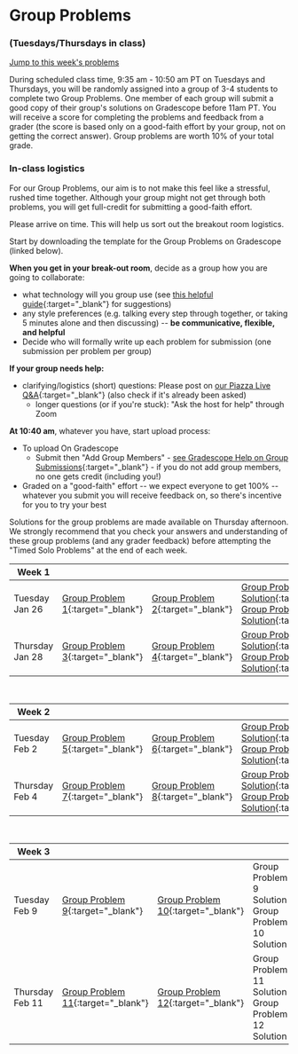 # Group Problems
### (Tuesdays/Thursdays in class)

[Jump to this week's problems](#bottom)

During scheduled class time, 9:35 am - 10:50 am PT on Tuesdays and Thursdays, you will be randomly assigned into a group of 3-4 students to complete two Group Problems. One member of each group will submit a good copy of their group's solutions on Gradescope before 11am PT. You will receive a score for completing the problems and feedback from a grader (the score is based only on a good-faith effort by your group, not on getting the correct answer).  Group problems are worth 10% of your total grade. 

### In-class logistics

For our Group Problems, our aim is to not make this feel like a stressful, rushed time together. Although your group might not get through both problems, you will get full-credit for submitting a good-faith effort. 

Please arrive on time. This will help us sort out the breakout room logistics. 

Start by downloading the template for the Group Problems on Gradescope (linked below). 

**When you get in your break-out room**, decide as a group how you are going to collaborate:

-  what technology will you group use (see [this helpful guide](ways-to-collaborate-on-group-problems){:target="_blank"} for suggestions) 
-  any style preferences (e.g. talking every step through together, or taking 5 minutes alone and then discussing) -- **be communicative, flexible, and helpful** 
- Decide who will formally write up each problem for submission (one submission per problem per group)
    
**If your group needs help:**
- clarifying/logistics (short) questions: Please post on [our Piazza Live Q&A](https://piazza.com/hmc/spring2021/phys24){:target="_blank"} (also check if it's already been asked)
    - longer questions (or if you're stuck): "Ask the host for help" through Zoom

**At 10:40 am**, whatever you have, start upload process:
+ To upload On Gradescope 
    - Submit then "Add Group Members" - [see Gradescope Help on Group Submissions](https://help.gradescope.com/article/m5qz2xsnjy-student-add-group-members){:target="_blank"} - if you do not add group members, no one gets credit (including you!)
+ Graded on a "good-faith" effort -- we expect everyone to get 100% -- whatever you submit you will receive feedback on, so there's incentive for you to try your best


Solutions for the group problems are made available on Thursday afternoon. We strongly recommend that you check your answers and understanding of these group problems (and any grader feedback) before attempting the "Timed Solo Problems" at the end of each week. 


Week 1 |  |  | |
---| --- | -- | -- |
Tuesday Jan 26 | [Group Problem 1](https://www.gradescope.com/courses/228629/assignments/940967){:target="_blank"} | [Group Problem 2](https://www.gradescope.com/courses/228629/assignments/940972){:target="_blank"} | [Group Problem 1 Solution](https://drive.google.com/file/d/1tIhA7C5ZO9ZXfaCvjCWHN-BEQNmWywMa/view?usp=sharing){:target="_blank"} <br> [Group Problem 2 Solution](https://drive.google.com/file/d/1wMvtgtCFFPMW2Td142Mw43AW_ZhDNaOp/view?usp=sharing){:target="_blank"}
Thursday Jan 28 | [Group Problem 3](https://www.gradescope.com/courses/228629/assignments/940979){:target="_blank"} | [Group Problem 4](https://www.gradescope.com/courses/228629/assignments/940982){:target="_blank"}| [Group Problem 3 Solution](https://drive.google.com/file/d/1rUiqba4vR9Y6KQS8RXi84l60mfe9uW_O/view?usp=sharing){:target="_blank"} <br> [Group Problem 4 Solution](https://drive.google.com/file/d/1dUjvrohkQyOV-ebmqzJgMr89PW2mTWsS/view?usp=sharing){:target="_blank"}

<br>

Week 2 |  |  | |
---| --- | -- | -- |
Tuesday Feb 2 | [Group Problem 5](https://www.gradescope.com/courses/228629/assignments/986256){:target="_blank"} | [Group Problem 6](https://www.gradescope.com/courses/228629/assignments/986261){:target="_blank"} | [Group Problem 5 Solution](https://drive.google.com/file/d/1pT3pCp1VotaccHJWXGUgJ4Ern2F0WB7c/view?usp=sharing){:target="_blank"} <br> [Group Problem 6 Solution](https://drive.google.com/file/d/1bsmVRAQjdCjEgpgbKSxZ0-BvYVc4axBA/view?usp=sharing){:target="_blank"}
Thursday Feb 4 | [Group Problem 7](https://www.gradescope.com/courses/228629/assignments/994090){:target="_blank"} | [Group Problem 8](https://www.gradescope.com/courses/228629/assignments/994095){:target="_blank"} | [Group Problem 7 Solution](https://drive.google.com/file/d/1v_3G9pFVELPH46e4G-SD7OlWG0A0nGxK/view?usp=sharing){:target="_blank"} <br> [Group Problem 8 Solution](https://drive.google.com/file/d/133YNbwtB2oUVnBzgHKvElNajxOtuCgSE/view?usp=sharing){:target="_blank"}


<br>

Week 3 |  |  | |
---| --- | -- | -- |
Tuesday Feb 9 | [Group Problem 9](https://www.gradescope.com/courses/228629/assignments/996187){:target="_blank"} | [Group Problem 10](https://www.gradescope.com/courses/228629/assignments/996189){:target="_blank"} | Group Problem 9 Solution <br> Group Problem 10 Solution
Thursday Feb 11 | [Group Problem 11](https://www.gradescope.com/courses/228629/assignments/996194){:target="_blank"} | [Group Problem 12](https://www.gradescope.com/courses/228629/assignments/996200){:target="_blank"} | Group Problem 11 Solution <br> Group Problem 12 Solution

<a id="bottom"></a>
